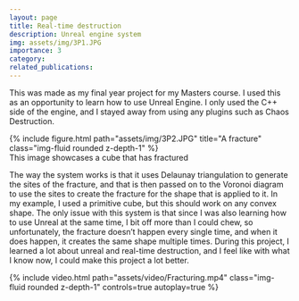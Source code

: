 ```yaml
---
layout: page
title: Real-time destruction
description: Unreal engine system
img: assets/img/3P1.JPG
importance: 3
category:
related_publications:
---
```


This was made as my final year project for my Masters course. I used this as an opportunity to learn how to use Unreal Engine. I only used the C++ side of the engine, and I stayed away from using any plugins such as Chaos Destruction.

<div class="row">
    <div class="col-sm mt-3 mt-md-0">
        {% include figure.html path="assets/img/3P2.JPG" title="A fracture" class="img-fluid rounded z-depth-1" %}
    </div>
</div>
<div class="caption">
    This image showcases a cube that has fractured
</div>

The way the system works is that it uses Delaunay triangulation to generate the sites of the fracture, and that is then passed on to the Voronoi diagram to use the sites to create the fracture for the shape that is applied to it. In my example, I used a primitive cube, but this should work on any convex shape. The only issue with this system is that since I was also learning how to use Unreal at the same time, I bit off more than I could chew, so unfortunately, the fracture doesn’t happen every single time, and when it does happen, it creates the same shape multiple times. During this project, I learned a lot about unreal and real-time destruction, and I feel like with what I know now, I could make this project a lot better.

<div class="row mt-3">
    <div class="col-sm mt-3 mt-md-0">
        {% include video.html path="assets/video/Fracturing.mp4" class="img-fluid rounded z-depth-1" controls=true autoplay=true %}
    </div>
</div>